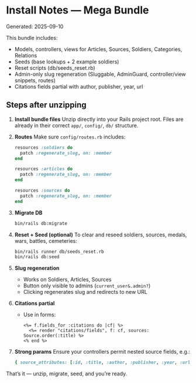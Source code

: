 # Install Notes — Mega Bundle
Generated: 2025-09-10

This bundle includes:
- Models, controllers, views for Articles, Sources, Soldiers, Categories, Relations
- Seeds (base lookups + 2 example soldiers)
- Reset scripts (db/seeds_reset.rb)
- Admin-only slug regeneration (Sluggable, AdminGuard, controller/view snippets, routes)
- Citations fields partial with author, publisher, year, url

## Steps after unzipping

1. **Install bundle files**
   Unzip directly into your Rails project root. Files are already in their correct `app/`, `config/`, `db/` structure.

2. **Routes**
   Make sure `config/routes.rb` includes:
   ```ruby
   resources :soldiers do
     patch :regenerate_slug, on: :member
   end

   resources :articles do
     patch :regenerate_slug, on: :member
   end

   resources :sources do
     patch :regenerate_slug, on: :member
   end
   ```

3. **Migrate DB**
   ```bash
   bin/rails db:migrate
   ```

4. **Reset + Seed (optional)**
   To clear and reseed soldiers, sources, medals, wars, battles, cemeteries:
   ```bash
   bin/rails runner db/seeds_reset.rb
   bin/rails db:seed
   ```

5. **Slug regeneration**
   - Works on Soldiers, Articles, Sources
   - Button only visible to admins (`current_user&.admin?`)
   - Clicking regenerates slug and redirects to new URL

6. **Citations partial**
   - Use in forms:
     ```erb
     <%= f.fields_for :citations do |cf| %>
       <%= render "citations/fields", f: cf, sources: Source.order(:title) %>
     <% end %>
     ```

7. **Strong params**
   Ensure your controllers permit nested source fields, e.g.:
   ```ruby
   { source_attributes: [:id, :title, :author, :publisher, :year, :url, :details, :repository, :link_url] }
   ```

That’s it — unzip, migrate, seed, and you’re ready.
